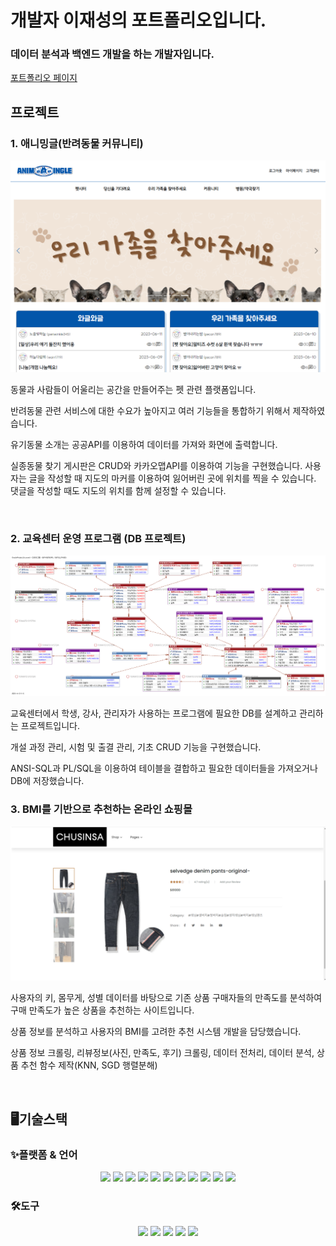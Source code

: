 # 개발자 이재성의 포트폴리오입니다.

### 데이터 분석과 백엔드 개발을 하는 개발자입니다.

[포트폴리오 페이지](https://perd4291.github.io/)

## 프로젝트

### 1. 애니밍글(반려동물 커뮤니티)
![image](https://github.com/Perd4291/Perd4291.github.io/blob/494591b614bf9be1889f44bdbd1f0b2e10215ab8/images/animingle0.png)
<p>동물과 사람들이 어울리는 공간을 만들어주는 펫 관련 플랫폼입니다. </p>
<p>반려동물 관련 서비스에 대한 수요가 높아지고 여러 기능들을 통합하기 위해서 제작하였습니다. </p>
<p>유기동물 소개는 공공API를 이용하여 데이터를 가져와 화면에 출력합니다. </p>
<p>실종동물 찾기 게시판은 CRUD와 카카오맵API를 이용하여 기능을 구현했습니다. 사용자는 글을 작성할 때 지도의 마커를 이용하여 잃어버린 곳에 위치를 찍을 수 있습니다. 댓글을 작성할 때도 지도의 위치를 함께 설정할 수 있습니다.</p>
<br>

### 2. 교육센터 운영 프로그램 (DB 프로젝트)
![image](https://github.com/Perd4291/Perd4291.github.io/blob/e1f026e3795b501220552d3f45f43f10423a3f26/images/erd0.png)
<p>교육센터에서 학생, 강사, 관리자가 사용하는 프로그램에 필요한 DB를 설계하고 관리하는 프로젝트입니다. </p>
<p>개설 과정 관리, 시험 및 출결 관리, 기초 CRUD 기능을 구현했습니다.</p>
<p>ANSI-SQL과 PL/SQL을 이용하여 테이블을 결합하고 필요한 데이터들을 가져오거나 DB에 저장했습니다.</p>

### 3. BMI를 기반으로 추천하는 온라인 쇼핑몰
![image](https://github.com/Perd4291/Perd4291.github.io/blob/e1f026e3795b501220552d3f45f43f10423a3f26/images/chusinsa.png)
<p>사용자의 키, 몸무게, 성별 데이터를 바탕으로 기존 상품 구매자들의 만족도를 분석하여 구매 만족도가 높은 상품을 추천하는 사이트입니다. </p>
<p>상품 정보를 분석하고 사용자의 BMI를 고려한 추천 시스템 개발을 담당했습니다.</p>
<p>상품 정보 크롤링, 리뷰정보(사진, 만족도, 후기) 크롤링, 데이터 전처리, 데이터 분석, 상품 추천 함수 제작(KNN, SGD 행렬분해)</p>

<br>

## 🖥기술스택
### ✨플랫폼 & 언어
<div align="center">
  <img src="https://img.shields.io/badge/C-A8B9CC?style=flat&logo=C&logoColor=white" />
  <img src="https://img.shields.io/badge/Java-007396?style=flat&logo=Java&logoColor=white" />
  <img src="https://img.shields.io/badge/HTML5-E34F26?style=flat&logo=HTML5&logoColor=white" />
  <img src="https://img.shields.io/badge/CSS3-1572B6?style=flat&logo=CSS3&logoColor=white" />
  <img src="https://img.shields.io/badge/R-276DC3?style=flat&logo=R&logoColor=white" />
  <img src="https://img.shields.io/badge/python-3776AB?style=flat&logo=python&logoColor=white" />
  <img src="https://img.shields.io/badge/javascript-F7DF1E?style=flat&logo=javascript&logoColor=white" />
  <img src="https://img.shields.io/badge/ORACLE-F80000?style=flat-square&logo=oracle&logoColor=white"/>
  <img src="https://img.shields.io/badge/jQuery-0769AD?style=flat-square&logo=jQuery&logoColor=white"/>
  <img src="https://img.shields.io/badge/Spring-6DB33F?style=flat-square&logo=Spring&logoColor=white"/>
  <img src="https://img.shields.io/badge/Bootstrap-7952B3?style=flat-square&logo=bootstrap&logoColor=white"/>
</div>

### 
### 🛠도구
<div align="center">
  <img src="https://img.shields.io/badge/eclipseide-C2255?style=flat-square&logo=eclipseide&logoColor=white"/>
  <img src="https://img.shields.io/badge/visualstudiocode-007ACC?style=flat-square&logo=visualstudiocode&logoColor=white"/>
  <img src="https://img.shields.io/badge/apachetomcat-F8DC75?style=flat-square&logo=apachetomcat&logoColor=white"/>
  <img src="https://img.shields.io/badge/git-F05032?style=flat-square&logo=git&logoColor=white"/>	
  <img src="https://img.shields.io/badge/github-181717?style=flat-square&logo=github&logoColor=white"/>
</div>

